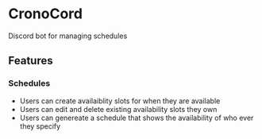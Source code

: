 # CronoCord
Discord bot for managing schedules

## Features
### Schedules
- Users can create availaiblity slots for when they are available
- Users can edit and delete existing availability slots they own
- Users can genereate a schedule that shows the availability of who ever they specify
